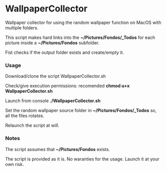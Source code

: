 # WallpaperCollector

Wallpaper collector for using the random wallpaper function on MacOS with multiple folders.

This script makes hard links into the **~/Pictures/Fondos/_Todos** for each picture inside a **~/Pictures/Fondos** subfolder.

Fist checks if the output folder exists and create/empty it.


### Usage

Download/clone the script WallpaperCollector.sh

Check/give execution permissions: recomended **chmod u+x WallpaperCollector.sh**

Launch from console **./WallpaperCollector.sh**

Set the random wallpaper source folder in **~/Pictures/Fondos/_Todos** so, all the files rotates.

Relaunch the script at will.

### Notes

The script assumes that **~/Pictures/Fondos** exists.

The script is provided as it is.
No waranties for the usage.
Launch it at your own risk.



